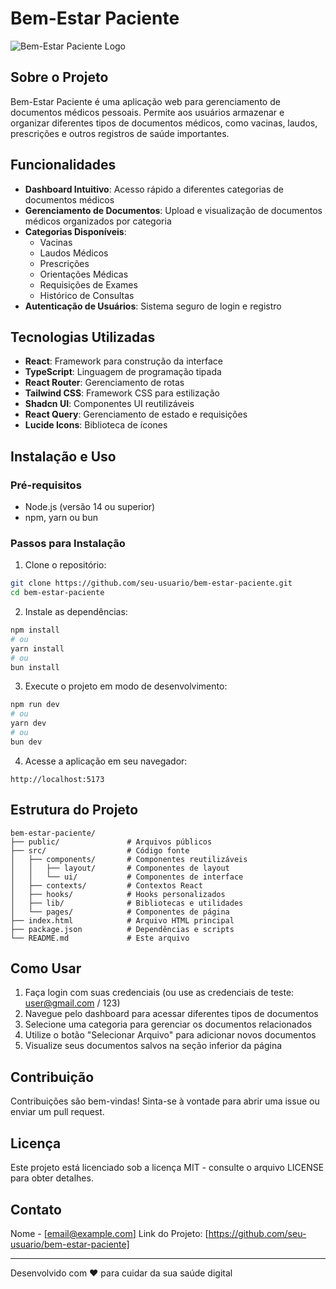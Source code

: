 
# Bem-Estar Paciente

![Bem-Estar Paciente Logo](https://i.imgur.com/PLACEHOLDER.png)

## Sobre o Projeto

Bem-Estar Paciente é uma aplicação web para gerenciamento de documentos médicos pessoais. Permite aos usuários armazenar e organizar diferentes tipos de documentos médicos, como vacinas, laudos, prescrições e outros registros de saúde importantes.

## Funcionalidades

- **Dashboard Intuitivo**: Acesso rápido a diferentes categorias de documentos médicos
- **Gerenciamento de Documentos**: Upload e visualização de documentos médicos organizados por categoria
- **Categorias Disponíveis**:
  - Vacinas
  - Laudos Médicos
  - Prescrições
  - Orientações Médicas
  - Requisições de Exames
  - Histórico de Consultas
- **Autenticação de Usuários**: Sistema seguro de login e registro

## Tecnologias Utilizadas

- **React**: Framework para construção da interface
- **TypeScript**: Linguagem de programação tipada
- **React Router**: Gerenciamento de rotas
- **Tailwind CSS**: Framework CSS para estilização
- **Shadcn UI**: Componentes UI reutilizáveis
- **React Query**: Gerenciamento de estado e requisições
- **Lucide Icons**: Biblioteca de ícones

## Instalação e Uso

### Pré-requisitos

- Node.js (versão 14 ou superior)
- npm, yarn ou bun

### Passos para Instalação

1. Clone o repositório:
```bash
git clone https://github.com/seu-usuario/bem-estar-paciente.git
cd bem-estar-paciente
```

2. Instale as dependências:
```bash
npm install
# ou
yarn install
# ou
bun install
```

3. Execute o projeto em modo de desenvolvimento:
```bash
npm run dev
# ou
yarn dev
# ou
bun dev
```

4. Acesse a aplicação em seu navegador:
```
http://localhost:5173
```

## Estrutura do Projeto

```
bem-estar-paciente/
├── public/               # Arquivos públicos
├── src/                  # Código fonte
│   ├── components/       # Componentes reutilizáveis
│   │   ├── layout/       # Componentes de layout
│   │   └── ui/           # Componentes de interface
│   ├── contexts/         # Contextos React
│   ├── hooks/            # Hooks personalizados
│   ├── lib/              # Bibliotecas e utilidades
│   └── pages/            # Componentes de página
├── index.html            # Arquivo HTML principal
├── package.json          # Dependências e scripts
└── README.md             # Este arquivo
```

## Como Usar

1. Faça login com suas credenciais (ou use as credenciais de teste: user@gmail.com / 123)
2. Navegue pelo dashboard para acessar diferentes tipos de documentos
3. Selecione uma categoria para gerenciar os documentos relacionados
4. Utilize o botão "Selecionar Arquivo" para adicionar novos documentos
5. Visualize seus documentos salvos na seção inferior da página

## Contribuição

Contribuições são bem-vindas! Sinta-se à vontade para abrir uma issue ou enviar um pull request.

## Licença

Este projeto está licenciado sob a licença MIT - consulte o arquivo LICENSE para obter detalhes.

## Contato

Nome - [email@example.com]
Link do Projeto: [https://github.com/seu-usuario/bem-estar-paciente]

---

Desenvolvido com ❤️ para cuidar da sua saúde digital

